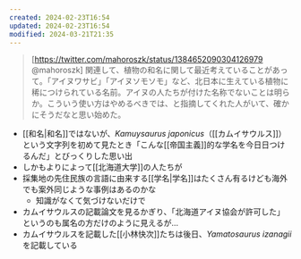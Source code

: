 ```yaml
---
created: 2024-02-23T16:54
updated: 2024-02-23T16:54
modified: 2024-03-21T21:35
---
```

>[https://twitter.com/mahoroszk/status/1384652090304126979 @mahoroszk]
> 関連して、植物の和名に関して最近考えていることがあって。「アイヌワサビ」「アイヌソモソモ」など、北日本に生えている植物に稀につけられている名前。アイヌの人たちが付けた名称でないことは明らか。こういう使い方はやめるべきでは、と指摘してくれた人がいて、確かにそうだなと思い始めた。


- [[和名|和名]]ではないが、*Kamuysaurus japonicus*（[[カムイサウルス]]）という文字列を初めて見たとき「こんな[[帝国主義]]的な学名を今日日つけるんだ」とびっくりした思い出
- しかもよりによって[[北海道大学]]の人たちが
- 採集地の先住民族の言語に由来する[[学名|学名]]はたくさん有るけども海外でも案外同じような事例はあるのかな
    - 知識がなくて気づけないだけで
- カムイサウルスの記載論文を見るかぎり、「北海道アイヌ協会が許可した」というのも属名の方だけのように見えるが…
- カムイサウルスを記載した[[小林快次]]たちは後日、*Yamatosaurus izanagii*を記載している